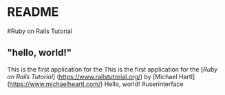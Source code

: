 # README

#Ruby on Rails Tutorial 
## "hello, world!"

This is the first application for the This is the first application for the [*Ruby on Rails Tutorial*] (https://www.railstutorial.org/) by [Michael Hartl] (https://www.michaelheartl.com/) Hello, world!
#userinterface
